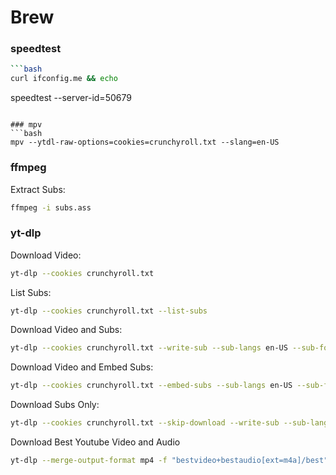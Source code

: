 # Brew

### speedtest
```bash
```bash
curl ifconfig.me && echo
```
speedtest --server-id=50679
```

### mpv
```bash
mpv --ytdl-raw-options=cookies=crunchyroll.txt --slang=en-US 
```

### ffmpeg
Extract Subs:
```bash
ffmpeg -i subs.ass
```

### yt-dlp
Download Video:
```bash
yt-dlp --cookies crunchyroll.txt 
```
List Subs:
```bash
yt-dlp --cookies crunchyroll.txt --list-subs 
```
Download Video and Subs:
```bash
yt-dlp --cookies crunchyroll.txt --write-sub --sub-langs en-US --sub-format ass 
```
Download Video and Embed Subs:
```bash
yt-dlp --cookies crunchyroll.txt --embed-subs --sub-langs en-US --sub-format ass 
```
Download Subs Only:
```bash
yt-dlp --cookies crunchyroll.txt --skip-download --write-sub --sub-langs en-US --sub-format ass 
```
Download Best Youtube Video and Audio
```bash
yt-dlp --merge-output-format mp4 -f "bestvideo+bestaudio[ext=m4a]/best" --embed-thumbnail --add-metadata 
```
